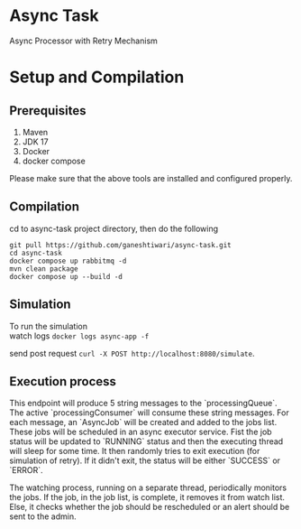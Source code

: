 # Async Task 
Async Processor with Retry Mechanism

# Setup and Compilation 
## Prerequisites
1. Maven
2. JDK 17 
3. Docker 
4. docker compose

Please make sure that the above tools are installed and configured 
properly. 

## Compilation 
cd to async-task project directory, then do the following
```
git pull https://github.com/ganeshtiwari/async-task.git
cd async-task
docker compose up rabbitmq -d
mvn clean package
docker compose up --build -d
```

## Simulation 
To run the simulation <br />
watch logs
```docker logs async-app -f```

send post request
```curl -X POST http://localhost:8080/simulate```. 

## Execution process
<p>
This endpoint will produce 5 string messages to the `processingQueue`. 
The active `processingConsumer` will consume these string messages. 
For each message, an `AsyncJob` will be created and added to the jobs list.
These jobs will be scheduled in an async executor service. Fist the job status will be 
updated to `RUNNING` status and then the executing thread will sleep for some time. 
It then randomly tries to exit execution (for simulation of retry). If it didn't exit, the 
status will be either `SUCCESS` or `ERROR`. <br />

The watching process, running on a separate thread, periodically monitors the jobs. If the job, in the job list, 
is complete, it removes it from watch list. Else, it checks whether the job should be rescheduled or an alert should be sent 
to the admin. 
</p>
